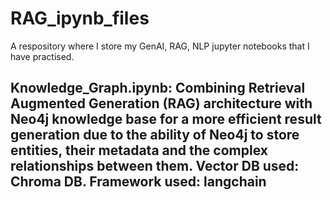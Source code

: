# RAG_ipynb_files
A respository where I store my GenAI, RAG, NLP jupyter notebooks that I have practised. 
## Knowledge_Graph.ipynb: Combining Retrieval Augmented Generation (RAG) architecture with Neo4j knowledge base for a more efficient result generation due to the ability of Neo4j to store entities, their metadata and the complex relationships between them. Vector DB used: Chroma DB. Framework used: langchain
